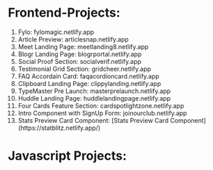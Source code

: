 # Frontend-Projects:

<ol>
  <li>Fylo: fylomagic.netlify.app</li>
  <li>Article Preview: articlesnap.netlify.app</li>
  <li>Meet Landing Page: meetlanding8.netlify.app</li>
  <li>Blogr Landing Page: blogrportal.netlify.app</li>
  <li>Social Proof Section: socialverif.netlify.app</li>
  <li>Testimonial Grid Section: gridcheer.netlify.app</li>
  <li>FAQ Accordain Card: faqacordioncard.netlify.app</li>
  <li>Clipboard Landing Page: clippylanding.netlify.app</li>
  <li>TypeMaster Pre Launch: masterprelaunch.netlify.app</li>
  <li>Huddle Landing Page: huddlelandingpage.netlify.app</li>
  <li>Four Cards Feature Section: cardspotlightzone.netlify.app</li>
  <li>Intro Component with SignUp Form: joinourclub.netlify.app</li>
  <li>Stats Preview Card Component: [Stats Preview Card Component](https://statblitz.netlify.app/)</li>
</ol>


# Javascript Projects:
